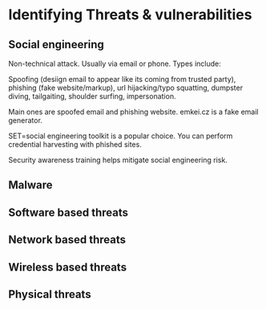 # Identifying Threats & vulnerabilities

## Social engineering

Non-technical attack. Usually via email or phone. Types include:

Spoofing (desiign email to appear like its coming from trusted party), phishing (fake website/markup), url hijacking/typo squatting, dumpster diving, tailgaiting, shoulder surfing, impersonation.

Main ones are spoofed email and phishing website. emkei.cz is a fake email generator.

SET=social engineering toolkit is a popular choice. You can perform credential harvesting with phished sites.

Security awareness training helps mitigate social engineering risk.

## Malware

## Software based threats

## Network based threats

## Wireless based threats

## Physical threats